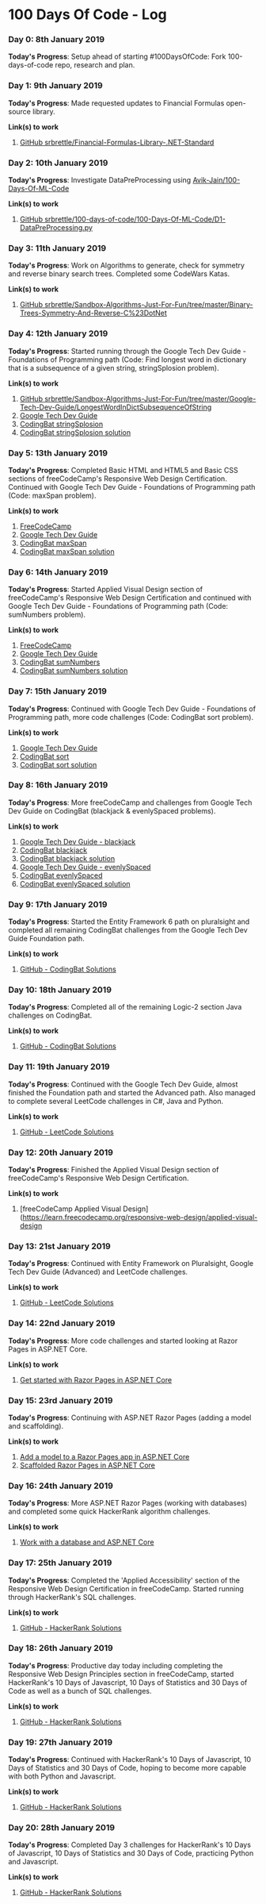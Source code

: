 # 100 Days Of Code - Log

### Day 0: 8th January 2019

**Today's Progress**: Setup ahead of starting #100DaysOfCode: Fork 100-days-of-code repo, research and plan.

### Day 1: 9th January 2019

**Today's Progress**: Made requested updates to Financial Formulas open-source library.

**Link(s) to work**
1. [GitHub srbrettle/Financial-Formulas-Library-.NET-Standard](https://github.com/srbrettle/Financial-Formulas-Library-.NET-Standard)

### Day 2: 10th January 2019

**Today's Progress**: Investigate DataPreProcessing using [Avik-Jain/100-Days-Of-ML-Code](https://github.com/Avik-Jain/100-Days-Of-ML-Code/blob/master/Code/Day%201_Data%20PreProcessing.md)

**Link(s) to work**
1. [GitHub srbrettle/100-days-of-code/100-Days-Of-ML-Code/D1-DataPreProcessing.py](https://github.com/srbrettle/100-days-of-code/blob/master/100-Days-Of-ML-Code/D1-DataPreProcessing.py)

### Day 3: 11th January 2019

**Today's Progress**: Work on Algorithms to generate, check for symmetry and reverse binary search trees. Completed some CodeWars Katas.

**Link(s) to work**
1. [GitHub srbrettle/Sandbox-Algorithms-Just-For-Fun/tree/master/Binary-Trees-Symmetry-And-Reverse-C%23DotNet](https://github.com/srbrettle/Sandbox-Algorithms-Just-For-Fun/tree/master/Binary-Trees-Symmetry-And-Reverse-C%23DotNet)

### Day 4: 12th January 2019

**Today's Progress**: Started running through the Google Tech Dev Guide - Foundations of Programming path (Code: Find longest word in dictionary that is a subsequence of a given string, stringSplosion problem).

**Link(s) to work**
1. [GitHub srbrettle/Sandbox-Algorithms-Just-For-Fun/tree/master/Google-Tech-Dev-Guide/LongestWordInDictSubsequenceOfString](https://github.com/srbrettle/Sandbox-Algorithms-Just-For-Fun/tree/master/Google-Tech-Dev-Guide/LongestWordInDictSubsequenceOfString)
2. [Google Tech Dev Guide](https://techdevguide.withgoogle.com/paths/foundational/find-longest-word-in-dictionary-that-subsequence-of-given-string/#!)
3. [CodingBat stringSplosion](https://codingbat.com/prob/p117334)
4. [CodingBat stringSplosion solution](https://github.com/srbrettle/Sandbox-Algorithms-Just-For-Fun/blob/master/CodingBat/Warmup-2/stringSplosion.java)

### Day 5: 13th January 2019

**Today's Progress**: Completed Basic HTML and HTML5 and Basic CSS sections of freeCodeCamp's Responsive Web Design Certification. Continued with Google Tech Dev Guide - Foundations of Programming path (Code: maxSpan problem).

**Link(s) to work**
1. [FreeCodeCamp](https://learn.freecodecamp.org/)
2. [Google Tech Dev Guide](https://techdevguide.withgoogle.com/paths/foundational/maxspan-problem-return-largest-span-array/#!)
3. [CodingBat maxSpan](https://codingbat.com/prob/p189576)
4. [CodingBat maxSpan solution](https://github.com/srbrettle/Sandbox-Algorithms-Just-For-Fun/blob/master/CodingBat/Array-3/maxSpan.java)

### Day 6: 14th January 2019

**Today's Progress**: Started Applied Visual Design section of freeCodeCamp's Responsive Web Design Certification and continued with Google Tech Dev Guide - Foundations of Programming path (Code: sumNumbers problem).

**Link(s) to work**
1. [FreeCodeCamp](https://learn.freecodecamp.org/)
2. [Google Tech Dev Guide](https://techdevguide.withgoogle.com/paths/foundational/subnumbers-problem-string-return-sum/#!)
3. [CodingBat sumNumbers](https://codingbat.com/prob/p121193)
4. [CodingBat sumNumbers solution](https://github.com/srbrettle/Sandbox-Algorithms-Just-For-Fun/blob/master/CodingBat/String-3/sumNumbers.java)

### Day 7: 15th January 2019

**Today's Progress**: Continued with Google Tech Dev Guide - Foundations of Programming path, more code challenges (Code: CodingBat sort problem).

**Link(s) to work**
1. [Google Tech Dev Guide](https://techdevguide.withgoogle.com/paths/foundational/array-sort-problem-sorted-values/#!)
2. [CodingBat sort](https://codingbat.com/prob/p262890)
3. [CodingBat sort solution](https://github.com/srbrettle/Sandbox-Algorithms-Just-For-Fun/blob/master/CodingBat/Sort/sort.java)

### Day 8: 16th January 2019

**Today's Progress**: More freeCodeCamp and challenges from Google Tech Dev Guide on CodingBat (blackjack & evenlySpaced problems).

**Link(s) to work**
1. [Google Tech Dev Guide - blackjack](https://techdevguide.withgoogle.com/paths/foundational/software-debugging-warmup/#!)
2. [CodingBat blackjack](https://codingbat.com/prob/p117019)
3. [CodingBat blackjack solution](https://github.com/srbrettle/Sandbox-Algorithms-Just-For-Fun/blob/master/CodingBat/Logic-2/blackjack.java)
4. [Google Tech Dev Guide - evenlySpaced](https://techdevguide.withgoogle.com/paths/foundational/evenlyspaced-problem-medium/#!)
5. [CodingBat evenlySpaced](https://codingbat.com/prob/p198700)
6. [CodingBat evenlySpaced solution](https://github.com/srbrettle/Sandbox-Algorithms-Just-For-Fun/blob/master/CodingBat/Logic-2/evenlySpaced.java)

### Day 9: 17th January 2019

**Today's Progress**: Started the Entity Framework 6 path on pluralsight and completed all remaining CodingBat challenges from the Google Tech Dev Guide Foundation path.

**Link(s) to work**
1. [GitHub - CodingBat Solutions](https://github.com/srbrettle/Sandbox-Algorithms-Just-For-Fun/tree/master/CodingBat)

### Day 10: 18th January 2019

**Today's Progress**: Completed all of the remaining Logic-2 section Java challenges on CodingBat.

**Link(s) to work**
1. [GitHub - CodingBat Solutions](https://github.com/srbrettle/Sandbox-Algorithms-Just-For-Fun/tree/master/CodingBat/Logic-2/)

### Day 11: 19th January 2019

**Today's Progress**: Continued with the Google Tech Dev Guide, almost finished the Foundation path and started the Advanced path. Also managed to complete several LeetCode challenges in C#, Java and Python.

**Link(s) to work**
1. [GitHub - LeetCode Solutions](https://github.com/srbrettle/Sandbox-Algorithms-Just-For-Fun/tree/master/LeetCode/)

### Day 12: 20th January 2019

**Today's Progress**: Finished the Applied Visual Design section of freeCodeCamp's Responsive Web Design Certification.

**Link(s) to work**
1. [freeCodeCamp Applied Visual Design](https://learn.freecodecamp.org/responsive-web-design/applied-visual-design

### Day 13: 21st January 2019

**Today's Progress**: Continued with Entity Framework on Pluralsight, Google Tech Dev Guide (Advanced) and LeetCode challenges.

**Link(s) to work**
1. [GitHub - LeetCode Solutions](https://github.com/srbrettle/Sandbox-Algorithms-Just-For-Fun/tree/master/LeetCode/)

### Day 14: 22nd January 2019

**Today's Progress**: More code challenges and started looking at Razor Pages in ASP.NET Core.

**Link(s) to work**
1. [Get started with Razor Pages in ASP.NET Core](https://docs.microsoft.com/en-us/aspnet/core/tutorials/razor-pages/razor-pages-start?view=aspnetcore-2.2&tabs=visual-studio)

### Day 15: 23rd January 2019

**Today's Progress**: Continuing with ASP.NET Razor Pages (adding a model and scaffolding).

**Link(s) to work**
1. [Add a model to a Razor Pages app in ASP.NET Core](https://docs.microsoft.com/en-us/aspnet/core/tutorials/razor-pages/model?view=aspnetcore-2.2&tabs=visual-studio)
2. [Scaffolded Razor Pages in ASP.NET Core](https://docs.microsoft.com/en-us/aspnet/core/tutorials/razor-pages/page?view=aspnetcore-2.2&tabs=visual-studio)

### Day 16: 24th January 2019

**Today's Progress**: More ASP.NET Razor Pages (working with databases) and completed some quick HackerRank algorithm challenges.

**Link(s) to work**
1. [Work with a database and ASP.NET Core](https://docs.microsoft.com/en-us/aspnet/core/tutorials/razor-pages/sql?view=aspnetcore-2.2&tabs=visual-studio)

### Day 17: 25th January 2019

**Today's Progress**: Completed the 'Applied Accessibility' section of the Responsive Web Design Certification in freeCodeCamp. Started running through HackerRank's SQL challenges.

**Link(s) to work**
1. [GitHub - HackerRank Solutions](https://github.com/srbrettle/Sandbox-Algorithms-Just-For-Fun/tree/master/HackerRank/)
 
 ### Day 18: 26th January 2019

**Today's Progress**: Productive day today including completing the Responsive Web Design Principles section in freeCodeCamp, started HackerRank's 10 Days of Javascript, 10 Days of Statistics and 30 Days of Code as well as a bunch of SQL challenges.

**Link(s) to work**
1. [GitHub - HackerRank Solutions](https://github.com/srbrettle/Sandbox-Algorithms-Just-For-Fun/tree/master/HackerRank/)

 ### Day 19: 27th January 2019

**Today's Progress**: Continued with HackerRank's 10 Days of Javascript, 10 Days of Statistics and 30 Days of Code, hoping to become more capable with both Python and Javascript.

**Link(s) to work**
1. [GitHub - HackerRank Solutions](https://github.com/srbrettle/Sandbox-Algorithms-Just-For-Fun/tree/master/HackerRank/)

 ### Day 20: 28th January 2019

**Today's Progress**: Completed Day 3 challenges for HackerRank's 10 Days of Javascript, 10 Days of Statistics and 30 Days of Code, practicing Python and Javascript.

**Link(s) to work**
1. [GitHub - HackerRank Solutions](https://github.com/srbrettle/Sandbox-Algorithms-Just-For-Fun/tree/master/HackerRank/)

